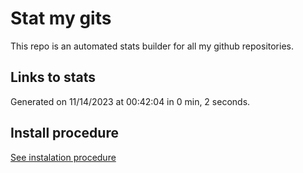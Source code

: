 # Stat my gits

This repo is an automated stats builder for all my github repositories.

## Links to stats


Generated on 11/14/2023 at 00:42:04 in 0 min, 2 seconds.

## Install procedure

[See instalation procedure](./src/install.md)
